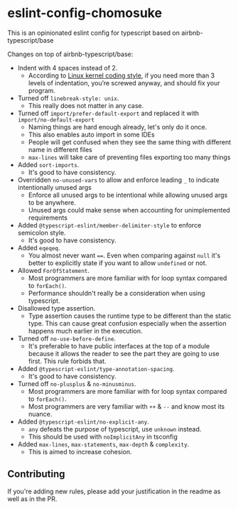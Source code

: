 # eslint-config-chomosuke
This is an opinionated eslint config for typescript based on airbnb-typescript/base

Changes on top of airbnb-typescript/base:
- Indent with 4 spaces instead of 2.
    - According to [Linux kernel coding style](https://www.kernel.org/doc/html/v4.10/process/coding-style.html#indentation), if you need more than 3 levels of indentation, you’re screwed anyway, and should fix your program.
- Turned off `linebreak-style: unix`.
    - This really does not matter in any case.
- Turned off `import/prefer-default-export` and replaced it with `import/no-default-export`
    - Naming things are hard enough already, let's only do it once.
    - This also enables auto import in some IDEs
    - People will get confused when they see the same thing with different name in different files
    - `max-lines` will take care of preventing files exporting too many things
- Added `sort-imports`.
    - It's good to have consistency.
- Overridden `no-unused-vars` to allow and enforce leading `_` to indicate intentionally unused args
    - Enforce all unused args to be intentional while allowing unused args to be anywhere.
    - Unused args could make sense when accounting for unimplemented requirements
- Added `@typescript-eslint/member-delimiter-style` to enforce semicolon style.
    - It's good to have consistency.
- Added `eqeqeq`.
    - You almost never want `==`. Even when comparing against `null` it's better to explicitly state if you want to allow `undefined` or not.
- Allowed `ForOfStatement`.
    - Most programmers are more familiar with for loop syntax compared to `forEach()`.
    - Performance shouldn't really be a consideration when using typescript.
- Disallowed type assertion.
    - Type assertion causes the runtime type to be different than the static type. This can cause great confusion especially when the assertion happens much earlier in the execution.
- Turned off `no-use-before-define`.
    - It's preferable to have public interfaces at the top of a module because it allows the reader to see the part they are going to use first. This rule forbids that.
- Added `@typescript-eslint/type-annotation-spacing`.
    - It's good to have consistency.
- Turned off `no-plusplus` & `no-minusminus`.
    - Most programmers are more familiar with for loop syntax compared to `forEach()`.
    - Most programmers are very familiar with `++` & `--` and know most its nuance.
- Added `@typescript-eslint/no-explicit-any`.
    - `any` defeats the purpose of typescript, use `unknown` instead.
    - This should be used with `noImplicitAny` in tsconfig
- Added `max-lines`, `max-statements`, `max-depth` & `complexity`.
    - This is aimed to increase cohesion.

## Contributing
If you're adding new rules, please add your justification in the readme as well as in the PR.
